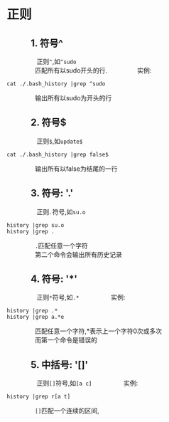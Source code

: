 # 正则
## $\qquad$ 1. 符号^
$\qquad\qquad$ 正则`^`,如`^sudo`  
$\qquad\qquad$匹配所有以sudo开头的行.
$\qquad\qquad$实例:
```
cat ./.bash_history |grep ^sudo
```
$\qquad\qquad$输出所有以sudo为开头的行  
## $\qquad$ 2. 符号$
$\qquad\qquad$ 正则`$`,如`update$` 
```
cat ./.bash_history |grep false$
```
$\qquad\qquad$输出所有以false为结尾的一行
## $\qquad$ 3. 符号: '.'
$\qquad\qquad$ 正则`.`符号,如`su.o` 
```
history |grep su.o
history |grep .
```
$\qquad\qquad$`.`匹配任意一个字符  
$\qquad\qquad$第二个命令会输出所有历史记录
## $\qquad$ 4. 符号: '*'
$\qquad\qquad$ 正则`*`符号,如`.*` 
$\qquad\qquad$ 实例:
```
history |grep .*
history |grep a.*e
```
$\qquad\qquad$匹配任意一个字符,*表示上一个字符0次或多次  
$\qquad\qquad$而第一个命令是错误的 
## $\qquad$ 5. 中括号: '[]'
$\qquad\qquad$ 正则`[]`符号,如`[a c]` 
$\qquad\qquad$ 实例:
```
history |grep r[a t]
```
$\qquad\qquad$`[]`匹配一个连续的区间,
